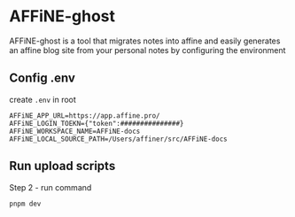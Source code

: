 # AFFiNE-ghost

AFFiNE-ghost is a tool that migrates notes into affine and easily generates an affine blog site from your personal notes by configuring the environment 

## Config .env

create `.env` in root

```shell
AFFiNE_APP_URL=https://app.affine.pro/
AFFiNE_LOGIN_TOEKN={"token":###############}
AFFiNE_WORKSPACE_NAME=AFFiNE-docs
AFFiNE_LOCAL_SOURCE_PATH=/Users/affiner/src/AFFiNE-docs

```

## Run upload scripts

Step 2 - run command

```shell
pnpm dev
```

